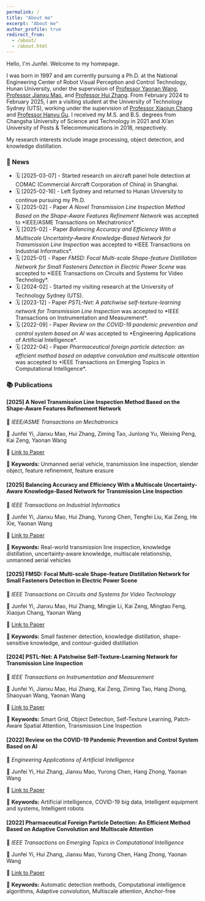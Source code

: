 ```yaml
---
permalink: /
title: "About me"
excerpt: "About me"
author_profile: true
redirect_from: 
  - /about/ 
  - /about.html
---
```


Hello, I'm Junfei. Welcome to my homepage.

I was born in 1997 and am currently pursuing a Ph.D. at the National Engineering Center of Robot Visual Perception and Control Technology, Hunan University, under the supervision of [Professor Yaonan Wang](https://eeit.hnu.edu.cn/info/1277/4490.htm), [Professor Jianxu Mao](https://eeit.hnu.edu.cn/info/1404/4625.htm), and [Professor Hui Zhang](https://robotics.hnu.edu.cn/info/1071/1538.htm). From February 2024 to February 2025, I am a visiting student at the University of Technology Sydney (UTS), working under the supervision of [Professor Xiaojun Chang](https://www.xiaojun.ai/) and [Professor Hanyu Gu](https://profiles.uts.edu.au/Hanyu.Gu). I received my M.S. and B.S. degrees from Changsha University of Science and Technology in 2021 and Xi’an University of Posts & Telecommunications in 2018, respectively.  

My research interests include image processing,  object detection, and knowledge distillation.

### 📢 News  

<div class="news-section">  
  <ul>
    <li>🗓️ [2025-03-07] - Started research on aircraft panel hole detection at COMAC (Commercial Aircraft Corporation of China) in Shanghai.</li>  
    <li>🗓️ [2025-02-16] - Left Sydney and returned to Hunan University to continue pursuing my Ph.D.</li>  
    <li>🗓️ [2025-02] - Paper <em>A Novel Transmission Line Inspection Method Based on the Shape-Aware Features Refinement Network</em> was accepted to *IEEE/ASME Transactions on Mechatronics*.</li>  
    <li>🗓️ [2025-02] - Paper <em>Balancing Accuracy and Efficiency With a Multiscale Uncertainty-Aware Knowledge-Based Network for Transmission Line Inspection</em> was accepted to *IEEE Transactions on Industrial Informatics*.</li>  
    <li>🗓️ [2025-01] - Paper <em>FMSD: Focal Multi-scale Shape-feature Distillation Network for Small Fasteners Detection in Electric Power Scene</em> was accepted to *IEEE Transactions on Circuits and Systems for Video Technology*.</li>  
    <li>🗓️ [2024-02] - Started my visiting research at the University of Technology Sydney (UTS).</li>  
    <li>🗓️ [2023-12] - Paper <em>PSTL-Net: A patchwise self-texture-learning network for Transmission Line Inspection</em> was accepted to *IEEE Transactions on Instrumentation and Measurement*.</li>  
    <li>🗓️ [2022-09] - Paper <em>Review on the COVID-19 pandemic prevention and control system based on AI</em> was accepted to *Engineering Applications of Artificial Intelligence*.</li>  
    <li>🗓️ [2022-04] - Paper <em>Pharmaceutical foreign particle detection: an efficient method based on adaptive convolution and multiscale attention</em> was accepted to *IEEE Transactions on Emerging Topics in Computational Intelligence*.</li>  
  </ul>
</div>


<div class="publication-section">

### 📚 Publications 

<!-- 第一个出版物 -->
<div class="publication-item">
<h4>[2025] A Novel Transmission Line Inspection Method Based on the Shape-Aware Features Refinement Network</h4>
<p class="journal">📌 <em>IEEE/ASME Transactions on Mechatronics</em></p>
<p class="authors">👥 Junfei Yi, Jianxu Mao, Hui Zhang, Ziming Tao, Junlong Yu, Weixing Peng, Kai Zeng, Yaonan Wang</p>
<p class="link">🔗 <a href="https://ieeexplore.ieee.org/abstract/document/10887538/">Link to Paper</a></p>
<p class="keywords">📖 <strong>Keywords:</strong> Unmanned aerial vehicle, transmission line inspection, slender object, feature refinement, feature erasure</p>
</div>

<!-- 第二个出版物 -->
<div class="publication-item">
<h4>[2025] Balancing Accuracy and Efficiency With a Multiscale Uncertainty-Aware Knowledge-Based Network for Transmission Line Inspection</h4>
<p class="journal">📌 <em>IEEE Transactions on Industrial Informatics</em></p>
<p class="authors">👥 Junfei Yi, Jianxu Mao, Hui Zhang, Yurong Chen, Tengfei Liu, Kai Zeng, He Xie, Yaonan Wang</p>
<p class="link">🔗 <a href="https://ieeexplore.ieee.org/abstract/document/10841846/">Link to Paper</a></p>
<p class="keywords">📖 <strong>Keywords:</strong> Real-world transmission line inspection, knowledge distillation, uncertainty-aware knowledge, multiscale relationship, unmanned aerial vehicles</p>
</div>

<!-- 其他出版物保持相同结构 -->
<!-- 第三个出版物 -->
<div class="publication-item">
<h4>[2025] FMSD: Focal Multi-scale Shape-feature Distillation Network for Small Fasteners Detection in Electric Power Scene</h4>
<p class="journal">📌 <em>IEEE Transactions on Circuits and Systems for Video Technology</em></p>
<p class="authors">👥 Junfei Yi, Jianxu Mao, Hui Zhang, Mingjie Li, Kai Zeng, Mingtao Feng, Xiaojun Chang, Yaonan Wang</p>
<p class="link">🔗 <a href="https://ieeexplore.ieee.org/abstract/document/10731891">Link to Paper</a></p>
<p class="keywords">📖 <strong>Keywords:</strong> Small fastener detection, knowledge distillation, shape-sensitive knowledge, and contour-guided distillation</p>
</div>

<!-- 第四个出版物 -->
<div class="publication-item">
<h4>[2024] PSTL-Net: A Patchwise Self-Texture-Learning Network for Transmission Line Inspection</h4>
<p class="journal">📌 <em>IEEE Transactions on Instrumentation and Measurement</em></p>
<p class="authors">👥 Junfei Yi, Jianxu Mao, Hui Zhang, Kai Zeng, Ziming Tao, Hang Zhong, Shaoyuan Wang, Yaonan Wang</p>
<p class="link">🔗 <a href="https://ieeexplore.ieee.org/abstract/document/10375333">Link to Paper</a></p>
<p class="keywords">📖 <strong>Keywords:</strong> Smart Grid, Object Detection, Self-Texture Learning, Patch-Aware Spatial Attention, Transmission Line Inspection</p>
</div>

<!-- 第五个出版物 -->
<div class="publication-item">
<h4>[2022] Review on the COVID-19 Pandemic Prevention and Control System Based on AI</h4>
<p class="journal">📌 <em>Engineering Applications of Artificial Intelligence</em></p>
<p class="authors">👥 Junfei Yi, Hui Zhang, Jianxu Mao, Yurong Chen, Hang Zhong, Yaonan Wang</p>
<p class="link">🔗 <a href="https://www.sciencedirect.com/science/article/pii/S0952197622002858">Link to Paper</a></p>
<p class="keywords">📖 <strong>Keywords:</strong> Artificial intelligence, COVID-19 big data, Intelligent equipment and systems, Intelligent robots</p>
</div>

<!-- 第六个出版物 -->
<div class="publication-item">
<h4>[2022] Pharmaceutical Foreign Particle Detection: An Efficient Method Based on Adaptive Convolution and Multiscale Attention</h4>
<p class="journal">📌 <em>IEEE Transactions on Emerging Topics in Computational Intelligence</em></p>
<p class="authors">👥 Junfei Yi, Hui Zhang, Jianxu Mao, Yurong Chen, Hang Zhong, Yaonan Wang</p>
<p class="link">🔗 <a href="https://ieeexplore.ieee.org/abstract/document/9756199/">Link to Paper</a></p>
<p class="keywords">📖 <strong>Keywords:</strong> Automatic detection methods, Computational intelligence algorithms, Adaptive convolution, Multiscale attention, Anchor-free</p>
</div>

</div>  <!-- 结束包裹层 -->
